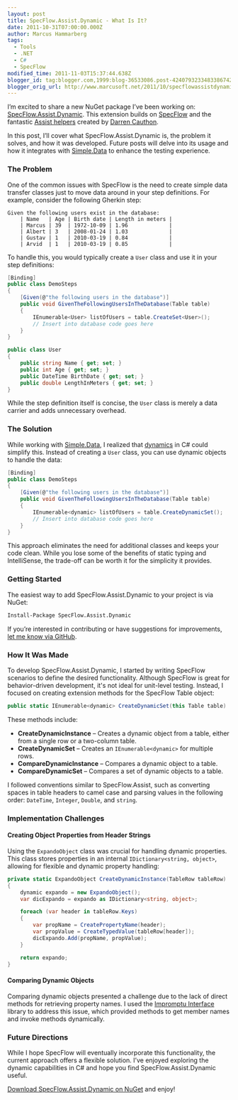 ```yaml
---
layout: post
title: SpecFlow.Assist.Dynamic - What Is It?
date: 2011-10-31T07:00:00.000Z
author: Marcus Hammarberg
tags:
  - Tools
  - .NET
  - C#
  - SpecFlow
modified_time: 2011-11-03T15:37:44.638Z
blogger_id: tag:blogger.com,1999:blog-36533086.post-4240793233483386742
blogger_orig_url: http://www.marcusoft.net/2011/10/specflowassistdynamicwhat-is-it.html
---
```


I’m excited to share a new NuGet package I’ve been working on: [SpecFlow.Assist.Dynamic](http://nuget.org/List/Packages/SpecFlow.Assist.Dynamic). This extension builds on [SpecFlow](https://www.specflow.org) and the fantastic [Assist helpers](https://github.com/techtalk/SpecFlow/wiki/SpecFlow-Assist-Helpers) created by [Darren Cauthon](http://www.cauthon.com/).

In this post, I’ll cover what SpecFlow.Assist.Dynamic is, the problem it solves, and how it was developed. Future posts will delve into its usage and how it integrates with [Simple.Data](https://github.com/markrendle/Simple.Data) to enhance the testing experience.

### The Problem

One of the common issues with SpecFlow is the need to create simple data transfer classes just to move data around in your step definitions. For example, consider the following Gherkin step:

```gherkin
Given the following users exist in the database:
    | Name   | Age | Birth date | Length in meters |
    | Marcus | 39  | 1972-10-09 | 1.96             |
    | Albert | 3   | 2008-01-24 | 1.03             |
    | Gustav | 1   | 2010-03-19 | 0.84             |
    | Arvid  | 1   | 2010-03-19 | 0.85             |
```

To handle this, you would typically create a `User` class and use it in your step definitions:

```csharp
[Binding]
public class DemoSteps
{
    [Given(@"the following users in the database")]
    public void GivenTheFollowingUsersInTheDatabase(Table table)
    {
        IEnumerable<User> listOfUsers = table.CreateSet<User>();
        // Insert into database code goes here
    }
}

public class User
{
    public string Name { get; set; }
    public int Age { get; set; }
    public DateTime BirthDate { get; set; }
    public double LengthInMeters { get; set; }
}
```

While the step definition itself is concise, the `User` class is merely a data carrier and adds unnecessary overhead.

### The Solution

While working with [Simple.Data](https://github.com/markrendle/Simple.Data), I realized that [dynamics](http://msdn.microsoft.com/en-us/library/dd264736.aspx) in C# could simplify this. Instead of creating a `User` class, you can use dynamic objects to handle the data:

```csharp
[Binding]
public class DemoSteps
{
    [Given(@"the following users in the database")]
    public void GivenTheFollowingUsersInTheDatabase(Table table)
    {
        IEnumerable<dynamic> listOfUsers = table.CreateDynamicSet();
        // Insert into database code goes here
    }
}
```

This approach eliminates the need for additional classes and keeps your code clean. While you lose some of the benefits of static typing and IntelliSense, the trade-off can be worth it for the simplicity it provides.

### Getting Started

The easiest way to add SpecFlow.Assist.Dynamic to your project is via NuGet:

```bash
Install-Package SpecFlow.Assist.Dynamic
```

If you’re interested in contributing or have suggestions for improvements, [let me know via GitHub](https://github.com/marcusoftnet/SpecFlow.Assist.Dynamic).

### How It Was Made

To develop SpecFlow.Assist.Dynamic, I started by writing SpecFlow scenarios to define the desired functionality. Although SpecFlow is great for behavior-driven development, it's not ideal for unit-level testing. Instead, I focused on creating extension methods for the SpecFlow Table object:

```csharp
public static IEnumerable<dynamic> CreateDynamicSet(this Table table)
```

These methods include:

- **CreateDynamicInstance** – Creates a dynamic object from a table, either from a single row or a two-column table.
- **CreateDynamicSet** – Creates an `IEnumerable<dynamic>` for multiple rows.
- **CompareDynamicInstance** – Compares a dynamic object to a table.
- **CompareDynamicSet** – Compares a set of dynamic objects to a table.

I followed conventions similar to SpecFlow.Assist, such as converting spaces in table headers to camel case and parsing values in the following order: `DateTime`, `Integer`, `Double`, and `string`.

### Implementation Challenges

#### Creating Object Properties from Header Strings

Using the `ExpandoObject` class was crucial for handling dynamic properties. This class stores properties in an internal `IDictionary<string, object>`, allowing for flexible and dynamic property handling:

```csharp
private static ExpandoObject CreateDynamicInstance(TableRow tableRow)
{
    dynamic expando = new ExpandoObject();
    var dicExpando = expando as IDictionary<string, object>;

    foreach (var header in tableRow.Keys)
    {
        var propName = CreatePropertyName(header);
        var propValue = CreateTypedValue(tableRow[header]);
        dicExpando.Add(propName, propValue);
    }

    return expando;
}
```

#### Comparing Dynamic Objects

Comparing dynamic objects presented a challenge due to the lack of direct methods for retrieving property names. I used the [Impromptu Interface](http://code.google.com/p/impromptu-interface/) library to address this issue, which provided methods to get member names and invoke methods dynamically.

### Future Directions

While I hope SpecFlow will eventually incorporate this functionality, the current approach offers a flexible solution. I’ve enjoyed exploring the dynamic capabilities in C# and hope you find SpecFlow.Assist.Dynamic useful.

[Download SpecFlow.Assist.Dynamic on NuGet](http://nuget.org/List/Packages/SpecFlow.Assist.Dynamic) and enjoy!
